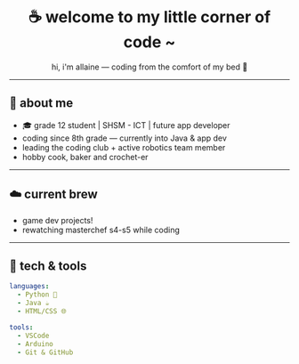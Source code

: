 <h1 align="center">☕ welcome to my little corner of code ~</h1>
<p align="center">hi, i'm allaine — coding from the comfort of my bed 🥖</p>

---

## 🍂 about me

- 🎓 grade 12 student | SHSM - ICT | future app developer   
- coding since 8th grade — currently into Java & app dev  
- leading the coding club + active robotics team member
- hobby cook, baker and crochet-er

---

## ☁️ current brew

- game dev projects!
- rewatching masterchef s4-s5 while coding

---

## 🐻 tech & tools

```yaml
languages:
  - Python 🐍
  - Java ☕
  - HTML/CSS 🌐

tools:
  - VSCode
  - Arduino
  - Git & GitHub

